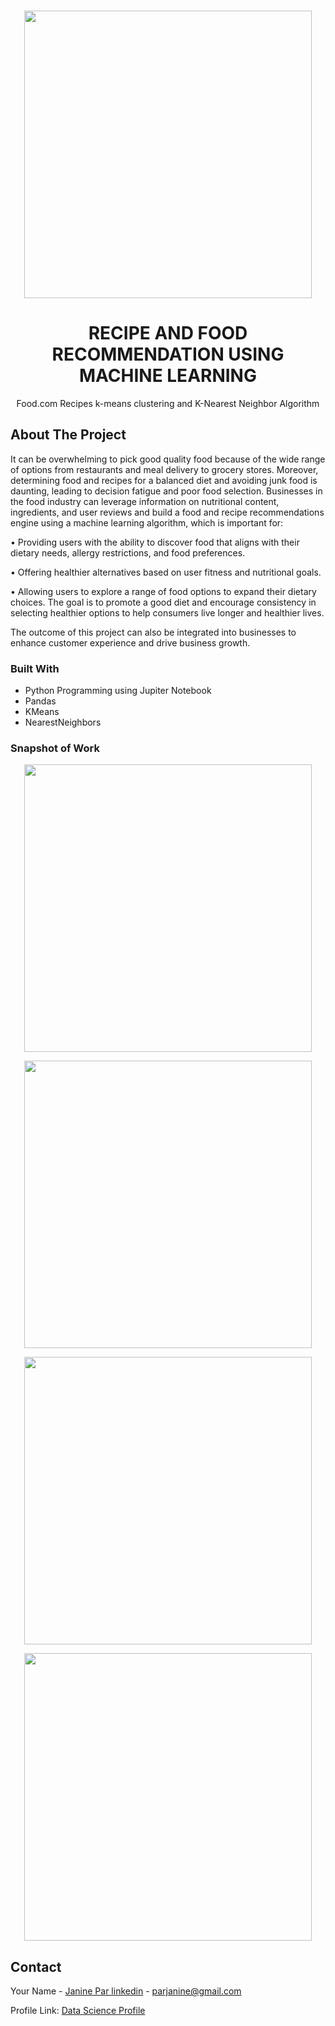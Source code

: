 <!-- PROJECT LOGO -->
<br />
<div align="center">
<p align="center">
  <img width="460" height="auto" src="https://github.com/Tutay0913JP/portfolio/blob/master/images/food.png">
</p>


  <h1 align="center">RECIPE AND FOOD RECOMMENDATION USING MACHINE LEARNING</h1>
  <p align="center">
       Food.com Recipes k-means clustering and K-Nearest Neighbor Algorithm
  </p>
</div>

<!-- ABOUT THE PROJECT -->
## About The Project

It can be overwhelming to pick good quality food because of the wide range of options from restaurants and meal delivery to grocery stores. Moreover, determining food and recipes for a balanced diet and avoiding junk food is daunting, leading to decision fatigue and poor food selection. Businesses in the food industry can leverage information on nutritional content, ingredients, and user reviews and build a food and recipe recommendations engine using a machine learning algorithm, which is important for: 

•	Providing users with the ability to discover food that aligns with their dietary needs, allergy restrictions, and food preferences. 

•	Offering healthier alternatives based on user fitness and nutritional goals. 

•	Allowing users to explore a range of food options to expand their dietary choices. The goal is to promote a good diet and encourage consistency in selecting healthier options to help 
consumers live longer and healthier lives.

The outcome of this project can also be integrated into businesses to enhance customer experience and drive business growth. 



### Built With
* Python Programming using Jupiter Notebook
* Pandas
* KMeans
* NearestNeighbors


### Snapshot of Work

<p align="center">
  <img width="460" height="auto" src="https://github.com/Tutay0913JP/DataScienceWork/blob/main/images/food1.png">
</p>

<p align="center">
  <img width="460" height="auto" src="https://github.com/Tutay0913JP/DataScienceWork/blob/main/images/food2.png">
</p>

<p align="center">
  <img width="460" height="auto" src="https://github.com/Tutay0913JP/DataScienceWork/blob/main/images/food3.png">
</p>

<p align="center">
  <img width="460" height="auto" src="https://github.com/Tutay0913JP/DataScienceWork/blob/main/images/food4.png">
</p>

<!-- CONTACT -->
## Contact

Your Name - [Janine Par linkedin](https://www.linkedin.com/in/janine-par-a0753a2b8) - parjanine@gmail.com

Profile Link: [Data Science Profile ](https://tutay0913jp.github.io/portfolio/)

